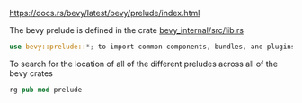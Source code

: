 
https://docs.rs/bevy/latest/bevy/prelude/index.html

The bevy prelude is defined in the crate [bevy_internal/src/lib.rs](https://github.com/bevyengine/bevy/blob/main/crates/bevy_internal/src/lib.rs)

```rust
use bevy::prelude::*; to import common components, bundles, and plugins.
```

To search for the location of all of the different preludes across all of the bevy crates

```rust
rg pub mod prelude
```
